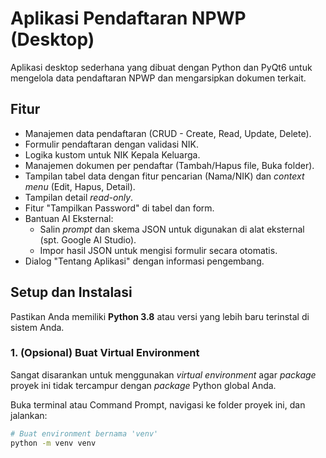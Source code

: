 # Aplikasi Pendaftaran NPWP (Desktop)

Aplikasi desktop sederhana yang dibuat dengan Python dan PyQt6 untuk mengelola data pendaftaran NPWP dan mengarsipkan dokumen terkait.

## Fitur

* Manajemen data pendaftaran (CRUD - Create, Read, Update, Delete).
* Formulir pendaftaran dengan validasi NIK.
* Logika kustom untuk NIK Kepala Keluarga.
* Manajemen dokumen per pendaftar (Tambah/Hapus file, Buka folder).
* Tampilan tabel data dengan fitur pencarian (Nama/NIK) dan *context menu* (Edit, Hapus, Detail).
* Tampilan detail *read-only*.
* Fitur "Tampilkan Password" di tabel dan form.
* Bantuan AI Eksternal:
    * Salin *prompt* dan skema JSON untuk digunakan di alat eksternal (spt. Google AI Studio).
    * Impor hasil JSON untuk mengisi formulir secara otomatis.
* Dialog "Tentang Aplikasi" dengan informasi pengembang.

## Setup dan Instalasi

Pastikan Anda memiliki **Python 3.8** atau versi yang lebih baru terinstal di sistem Anda.

### 1. (Opsional) Buat Virtual Environment

Sangat disarankan untuk menggunakan *virtual environment* agar *package* proyek ini tidak tercampur dengan *package* Python global Anda.

Buka terminal atau Command Prompt, navigasi ke folder proyek ini, dan jalankan:

```sh
# Buat environment bernama 'venv'
python -m venv venv